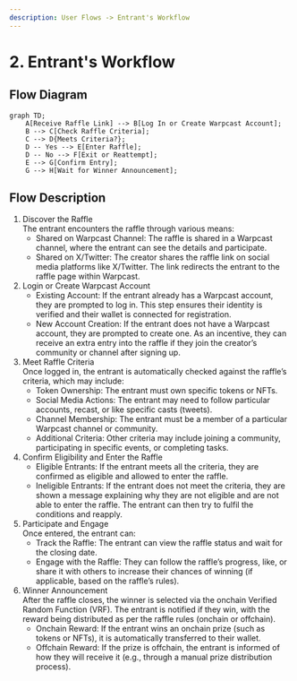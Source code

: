 ```yaml
---
description: User Flows -> Entrant's Workflow
---
```


# 2. Entrant's Workflow

## Flow Diagram

```mermaid
graph TD;
    A[Receive Raffle Link] --> B[Log In or Create Warpcast Account];
    B --> C[Check Raffle Criteria];
    C --> D{Meets Criteria?};
    D -- Yes --> E[Enter Raffle];
    D -- No --> F[Exit or Reattempt];
    E --> G[Confirm Entry];
    G --> H[Wait for Winner Announcement];
```

## Flow Description

1. Discover the Raffle\
   The entrant encounters the raffle through various means:
   * Shared on Warpcast Channel: The raffle is shared in a Warpcast channel, where the entrant can see the details and participate.
   * Shared on X/Twitter: The creator shares the raffle link on social media platforms like X/Twitter. The link redirects the entrant to the raffle page within Warpcast.
2. Login or Create Warpcast Account
   * Existing Account: If the entrant already has a Warpcast account, they are prompted to log in. This step ensures their identity is verified and their wallet is connected for registration.
   * &#x20;New Account Creation: If the entrant does not have a Warpcast account, they are prompted to create one. As an incentive, they can receive an extra entry into the raffle if they join the creator’s community or channel after signing up.
3. Meet Raffle Criteria\
   Once logged in, the entrant is automatically checked against the raffle’s criteria, which may include:
   * Token Ownership: The entrant must own specific tokens or NFTs.
   * Social Media Actions: The entrant may need to follow particular accounts, recast, or like specific casts (tweets).
   * Channel Membership: The entrant must be a member of a particular Warpcast channel or community.
   * Additional Criteria: Other criteria may include joining a community, participating in specific events, or completing tasks.
4. Confirm Eligibility and Enter the Raffle
   * Eligible Entrants: If the entrant meets all the criteria, they are confirmed as eligible and allowed to enter the raffle.
   * Ineligible Entrants: If the entrant does not meet the criteria, they are shown a message explaining why they are not eligible and are not able to enter the raffle. The entrant can then try to fulfil the conditions and reapply.
5. Participate and Engage\
   Once entered, the entrant can:
   * Track the Raffle: The entrant can view the raffle status and wait for the closing date.
   * Engage with the Raffle: They can follow the raffle’s progress, like, or share it with others to increase their chances of winning (if applicable, based on the raffle’s rules).
6. Winner Announcement\
   After the raffle closes, the winner is selected via the onchain Verified Random Function (VRF). The entrant is notified if they win, with the reward being distributed as per the raffle rules (onchain or offchain).
   * Onchain Reward: If the entrant wins an onchain prize (such as tokens or NFTs), it is automatically transferred to their wallet.
   * Offchain Reward: If the prize is offchain, the entrant is informed of how they will receive it (e.g., through a manual prize distribution process).
